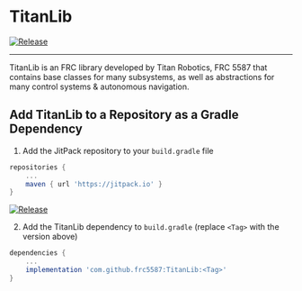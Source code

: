 # TitanLib

[![Release](https://jitpack.io/v/org.frc5587/TitanLib.svg)](https://jitpack.io/#org.frc5587/TitanLib)

---

TitanLib is an FRC library developed by Titan Robotics, FRC 5587 that contains base classes for many subsystems, as well as abstractions for many control systems & autonomous navigation.

## Add TitanLib to a Repository as a Gradle Dependency

1. Add the JitPack repository to your `build.gradle` file
```groovy
repositories {
    ...
    maven { url 'https://jitpack.io' }
}
```
[![Release](https://jitpack.io/v/org.frc5587/TitanLib.svg)](https://jitpack.io/#org.frc5587/TitanLib)

2. Add the TitanLib dependency to `build.gradle` (replace `<Tag>` with the version above)
```groovy
dependencies {
    ...
    implementation 'com.github.frc5587:TitanLib:<Tag>'
}
```
